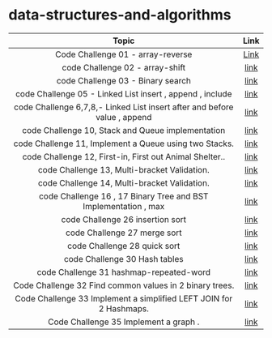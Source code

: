 # data-structures-and-algorithms                                                                                                           

|                                 Topic                                 |                                                       Link                                                       |
| :-------------------------------------------------------------------: | :-----------------------------------------------------------------------: |
|                   Code Challenge 01 - array-reverse                   | [Link](https://github.com/HamzaQahoush/data-structures-and-algorithms/blob/main/array-reverse/array-reverse.md)  |
|                    code Challenge 02 - array-shift                    |   [link](https://github.com/HamzaQahoush/data-structures-and-algorithms/blob/main/array-shift/array-shift.md)    |
|                   code Challenge 03 - Binary search                   | [link](https://github.com/HamzaQahoush/data-structures-and-algorithms/blob/main/BinarySearch/BinarySearch%20.md) |
|       code Challenge 05 - Linked List insert , append , include       |           [link](https://github.com/HamzaQahoush/data-structures-and-algorithms/tree/main/linked_list)           |
| code Challenge 6,7,8,- Linked List insert after and before value , append |           [link](https://github.com/HamzaQahoush/data-structures-and-algorithms--Python/tree/master/data_structures_and_algorithms_python/data_structures/linked_list)           |
| code Challenge 10, Stack and Queue implementation| [link](https://bit.ly/2T5Ayim)  |
| code Challenge 11, Implement a Queue using two Stacks.| [link](https://bit.ly/3jxdzYn)  |
| code Challenge 12, First-in, First out Animal Shelter..| [link](https://bit.ly/3AeMWgG)  |
| code Challenge 13, Multi-bracket Validation.| [link](https://bit.ly/2UNhvtH)  |
| code Challenge 14, Multi-bracket Validation.| [link](https://bit.ly/2UNhvtH)  |
| code Challenge 16 , 17 Binary Tree and BST Implementation , max | [link](https://bit.ly/3gZfzqr)  |
| code Challenge 26 insertion sort | [link](https://bit.ly/3hImlRO)  |
| code Challenge 27 merge sort | [link](https://bit.ly/3wEg5ig)  |
| code Challenge 28 quick sort | [link](https://bit.ly/2Tfmnal)  |
| code Challenge 30 Hash tables | [link](https://bit.ly/3rglF9t)  |
| code Challenge 31 hashmap-repeated-word | [link](https://bit.ly/3i0p6y6)  |
| Code Challenge 32 Find common values in 2 binary trees.| [link](https://bit.ly/3y86HVy)  |
| Code Challenge 33 Implement a simplified LEFT JOIN for 2 Hashmaps.| [link](https://bit.ly/3l7jnrZ)|
| Code Challenge 35 Implement a  graph .| [link](https://bit.ly/3ylsSHS)|



